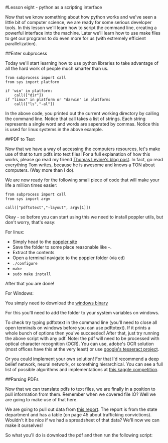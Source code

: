 #Lesson eight - python as a scripting interface

Now that we know something about how python works and we've seen a little bit of computer science, we are ready for some serious developer tools.  In this lesson we'll learn how to script the command line, creating a powerful interface into the machine.  Later we'll learn how to use make files to get our programs to do even more for us (with extremely efficient parallelization).  

##Enter subprocess

Today we'll start learning how to use python libraries to take advantage of all the hard work of people much smarter than us.  

```
from subprocess import call
from sys import platform

if 'win' in platform:
	call(["dir"])
if "linux" in platform or "darwin" in platform:
	call(["ls","-al"])
```

In the above code, you printed out the current working directory by calling the command line.  Notice that call takes a list of strings.  Each string represents a single word and words are seperated by commas.  Notice this is used for linux systems in the above example.

##PDF to Text

Now that we have a way of accessing the computers resources, let's make use of that to turn pdfs into text files!  For a full explanation of how this works, please go read my friend [Thomas Levine's blog post](https://thomaslevine.com/!/parsing-pdfs/).  In fact, go read everything Tom writes, because he is awesome and knows a TON about computers.  (Way more than I do).

We are now ready for the following small piece of code that will make your life a million times easier:

```
from subprocess import call
from sys import argv

call(["pdftotext","-layout", argv[1]])
```
Okay - so before you can start using this we need to install poppler utils, but don't worry, that's easy:

For linux:

* Simply head to the [poppler site](http://poppler.freedesktop.org/)
* Save the folder to some place reasonable like `~`.  
* Extract the contents
* Open a terminal navigate to the poppler folder (via cd)
* `./configure`
* `make`
* `sudo make install`

After that you are done!

For Windows:

You simply need to download the [windows binary](http://www.outsch.org/wp-content/uploads/2010/09/poppler-utils.zip)

For this you'll need to add the folder to your system variables on windows.  

To check try typing pdftotext in the command line (you'll need to close all open terminals on windows before you can use pdftotext).  If it prints a whole bunch of options then you've succeeded!  After that, just try running the above script with any pdf.  Note: the pdf will need to be processed with optical character recognition (OCR).  You can use, adobe's OCR solution (most offices have this at the very least) or use [google's tesseract project](https://code.google.com/p/tesseract-ocr/).  

Or you could implement your own solution!  For that I'd recommend a deep belief network, neural network, or something hierarchical.  You can see a full list of possible algorithms and implementations at [this kaggle competition](https://www.kaggle.com/c/digit-recognizer).

##Parsing PDFs  

Now that we can translate pdfs to text files, we are finally in a position to pull information from them.  Remember when we covered file IO?  Well we are going to make use of that here.  

We are going to pull out data from [this report](https://github.com/EricSchles/dany_book/blob/master/basic/trafficking_report.pdf).  The report is from the state department and has a table (on page 45 about trafficking convictions).  Wouldn't it be nice if we had a spreadsheet of that data?  We'll now we can make it ourselves!

So what you'll do is download the pdf and then run the following script:








